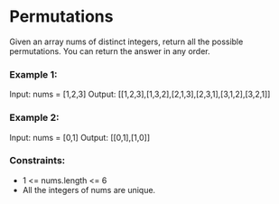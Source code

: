 # Permutations

Given an array nums of distinct integers, return all the possible permutations. You can return the answer in any order.

### Example 1:

Input: nums = [1,2,3]
Output: [[1,2,3],[1,3,2],[2,1,3],[2,3,1],[3,1,2],[3,2,1]]

### Example 2:

Input: nums = [0,1]
Output: [[0,1],[1,0]]

### Constraints:

- 1 <= nums.length <= 6
- All the integers of nums are unique.
